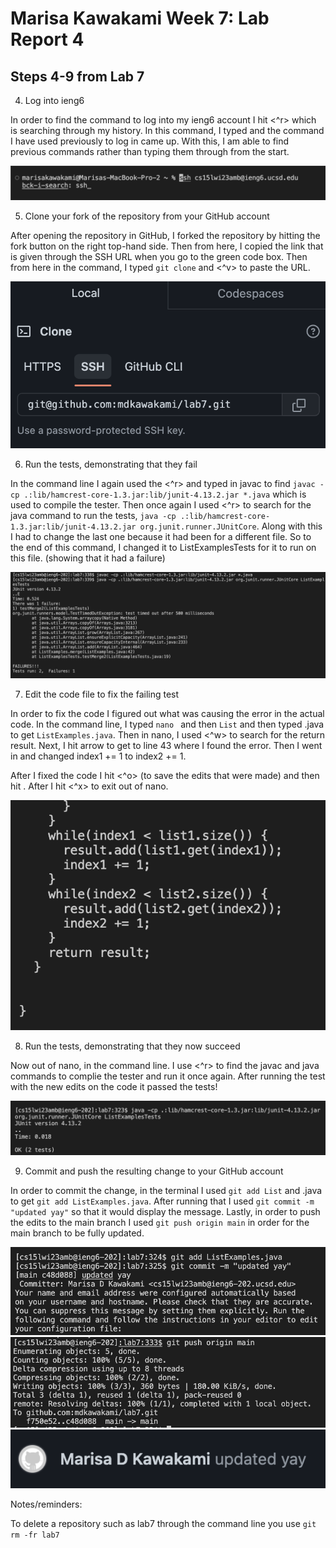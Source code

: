 # Marisa Kawakami Week 7: Lab Report 4 

## Steps 4-9 from Lab 7

4. Log into ieng6

In order to find the command to log into my ieng6 account I hit <^r> which is searching through my history. In this command, I typed <ssh> and the command I have used previously to log in came up. With this, I am able to find previous commands rather than typing them through from the start. 
 
![](^r.png)

5. Clone your fork of the repository from your GitHub account 
  
After opening the repository in GitHub, I forked the repository by hitting the fork button on the right top-hand side. Then from here, I copied the link that is given through the SSH URL when you go to the green code box. Then from here in the command, I typed `git clone` and <^v> to paste the URL.  
  
![](SSHurl.png)

6. Run the tests, demonstrating that they fail 
 
In the command line I again used the <^r> and typed in javac to find `javac -cp .:lib/hamcrest-core-1.3.jar:lib/junit-4.13.2.jar *.java` which is used to compile the tester. Then once again I used <^r> to search for the java command to run the tests, `java -cp .:lib/hamcrest-core-1.3.jar:lib/junit-4.13.2.jar org.junit.runner.JUnitCore`. Along with this I had to change the last one because it had been for a different file. So to the end of this command, I changed it to ListExamplesTests for it to run on this file. (showing that it had a failure) 
  
![](JunitFail.png)


7. Edit the code file to fix the failing test 
  
In order to fix the code I figured out what was causing the error in the actual code. In the command line, I typed `nano ` and then `List` <tab> and then typed .java to get `ListExamples.java`. Then in nano, I used <^w> to search for the return result. Next, I hit arrow <up><up> to get to line 43 where I found the error. Then I went in and changed index1 += 1 to index2 += 1. 

After I fixed the code I hit <^o> (to save the edits that were made) and then hit <enter>. After I hit <^x> to exit out of nano.  
  
![](fixingCode.png)


8. Run the tests, demonstrating that they now succeed
  
Now out of nano, in the command line. I use <^r> to find the javac and java commands to complie the tester and run it once again. After running the test with the new edits on the code it passed the tests! 
  
![](junitOK.png)


9. Commit and push the resulting change to your GitHub account 
 
In order to commit the change, in the terminal I used `git add List` <tab> and .java to get `git add ListExamples.java`. After running that I used `git commit -m "updated yay"` so that it would display the message. Lastly, in order to push the edits to the main branch I used `git push origin main` in order for the main branch to be fully updated. 
 
![](commit.png)
![](push.png)
![updated yay](updatedyay.png)

Notes/reminders: 
 
To delete a repository such as lab7 through the command line you use `git rm -fr lab7` 

